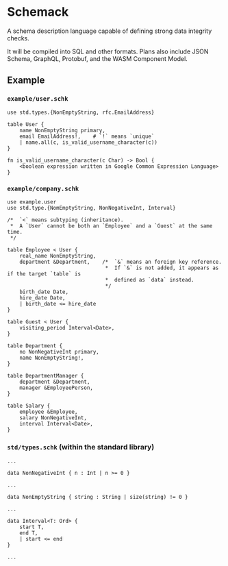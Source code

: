 # Schemack
A schema description language capable of defining strong data integrity checks.

It will be compiled into SQL and other formats. Plans also include JSON Schema, GraphQL, Protobuf, and the WASM Component Model.

## Example

### `example/user.schk`
```
use std.types.{NonEmptyString, rfc.EmailAddress}

table User {
    name NonEmptyString primary,
    email EmailAddress!,    # `!` means `unique`
    | name.all(c, is_valid_username_character(c))
}

fn is_valid_username_character(c Char) -> Bool {
    <boolean expression written in Google Common Expression Language>
}
```

### `example/company.schk`
```
use example.user
use std.type.{NomEmptyString, NonNegativeInt, Interval}

/*  `<` means subtyping (inheritance).
 *  A `User` cannot be both an `Employee` and a `Guest` at the same time.
 */

table Employee < User {
    real_name NonEmptyString,
    department &Department,    /*  `&` means an foreign key reference.
                                *  If `&` is not added, it appears as if the target `table` is 
                                *  defined as `data` instead.
                                */
    birth_date Date,
    hire_date Date,
    | birth_date <= hire_date
}

table Guest < User {
    visiting_period Interval<Date>,
}

table Department {
    no NonNegativeInt primary,
    name NonEmptyString!,
}

table DepartmentManager {
    department &Department,
    manager &EmployeePerson,
}

table Salary {
    employee &Employee,
    salary NonNegativeInt,
    interval Interval<Date>,
}
```

### `std/types.schk` (within the standard library)
```
...

data NonNegativeInt { n : Int | n >= 0 } 

...

data NonEmptyString { string : String | size(string) != 0 }

...

data Interval<T: Ord> {
    start T,
    end T,
    | start <= end
}

...
```
